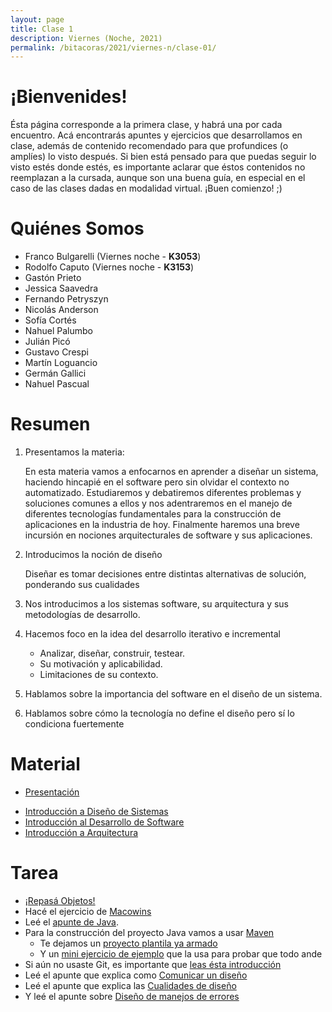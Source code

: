 ```yaml
---
layout: page
title: Clase 1
description: Viernes (Noche, 2021)
permalink: /bitacoras/2021/viernes-n/clase-01/
---
```


# **¡Bienvenides!**

Ésta página corresponde a la primera clase, y habrá una por cada encuentro. Acá encontrarás apuntes y ejercicios que desarrollamos en clase, además de contenido recomendado para que profundices (o amplíes) lo visto después.
Si bien está pensado para que puedas seguir lo visto estés donde estés, es importante aclarar que éstos contenidos no reemplazan a la cursada, aunque son una buena guía, en especial en el caso de las clases dadas en modalidad virtual.
¡Buen comienzo! ;)

# Quiénes Somos

* Franco Bulgarelli (Viernes noche - **K3053**)
* Rodolfo Caputo (Viernes noche - **K3153**)
* Gastón Prieto
* Jessica Saavedra
* Fernando Petryszyn
* Nicolás Anderson
* Sofía Cortés
* Nahuel Palumbo
* Julián Picó
* Gustavo Crespi
* Martín Loguancio
* Germán Gallici
* Nahuel Pascual

# Resumen

1. Presentamos la materia:

    En esta materia vamos a enfocarnos en aprender a diseñar un sistema, haciendo hincapié en el software pero sin olvidar el contexto no automatizado. Estudiaremos y debatiremos diferentes problemas y soluciones comunes a ellos y nos adentraremos en el manejo de diferentes tecnologías fundamentales para la construcción de aplicaciones en la industria de hoy. Finalmente haremos una breve incursión en nociones arquitecturales de software y sus aplicaciones.

2. Introducimos la noción de diseño

    Diseñar es tomar decisiones entre distintas alternativas de solución, ponderando sus cualidades

3. Nos introducimos a los sistemas software, su arquitectura y sus metodologías de desarrollo.

4. Hacemos foco en la idea del desarrollo iterativo e incremental
    * Analizar, diseñar, construir, testear.
    * Su motivación y aplicabilidad.
    * Limitaciones de su contexto.
5. Hablamos sobre la importancia del software en el diseño de un sistema.
6. Hablamos sobre cómo la tecnología no define el diseño pero sí lo condiciona fuertemente


# Material

- [Presentación](https://docs.google.com/presentation/d/1vmIAk0e9BwX4M9rNwDcpyPuZfeKB1dLApLbb5QYAunY/edit#slide=id.gcf4af6c2f0_0_40)
* [Introducción a Diseño de Sistemas](https://docs.google.com/document/d/1mqWuU_5p9l6GIfHXSjcoyDXILWTKq2eW2dLFlIBOQzk)
* [Introducción al Desarrollo de Software](https://docs.google.com/document/d/1TZeWMdtMOKv7fESrFyJEJXWLTVutGVy_Gho9h5e1tRY/edit#heading=h.hegow82vrh7m)
* [Introducción a Arquitectura](https://docs.google.com/document/d/1XaKMrWPA0jntDK29gtEDRw-CoQgWXfHOmdbmihg4MpE)


# Tarea

* [¡Repasá Objetos!](https://www.pdep.com.ar/material/apuntes)
* Hacé el ejercicio de [Macowins](https://docs.google.com/document/d/1mjWKl9YH9Bb39iIUl1bQj_xhx_-CjCAMpcAXRqKhVjU)
* Leé el [apunte de Java](https://docs.google.com/document/d/1VYBey56M0UU6C0689hAClAvF9ILE6E7nKIuOqrRJnWQ).
* Para la construcción del proyecto Java vamos a usar [Maven](https://docs.google.com/document/d/15-DWw5429fDFQy4G_hgQFozgFFLcJaNAH3aTivw97wM/)
   * Te dejamos un [proyecto plantila ya armado](https://github.com/dds-utn/java-base-project)
   * Y un [mini ejercicio de ejemplo](https://github.com/dds-utn/ejemplo-pepita) que la usa para probar que todo ande
* Si aún no usaste Git, es importante que [leas ésta introducción](https://docs.google.com/document/d/1nadC6-rwR2eRC0FYFWuq22pCRyZWXmCiPBuQ0cD-vMI/edit#heading=h.r9wuhoi4rpgq)
* Leé el apunte que explica como [Comunicar un diseño](https://docs.google.com/document/d/1eXLlNppAX-7E2M8Xxs0MCckdn4XVEYmeQNaS_E1RqTc/edit)
* Leé el apunte que explica las [Cualidades de diseño](https://docs.google.com/document/d/14HdvHvS33WqYb6Ak0BGa0IeCTbzeCRSDKs-1Ot-qLDw)
* Y leé el apunte sobre [Diseño de manejos de errores](https://docs.google.com/document/d/1u7t9eKDdAVwhQVAkstV0nkfAGIJsY2O_UEHKJJVje6c/edit#heading=h.x500jbxzopra)

